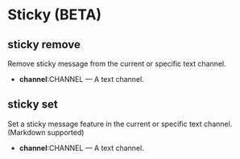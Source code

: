 # Sticky (BETA)

## sticky remove

Remove sticky message from the current or specific text channel.

* **channel**:CHANNEL — A text channel.

## sticky set

Set a sticky message feature in the current or specific text channel. (Markdown supported)

* **channel**:CHANNEL — A text channel.
